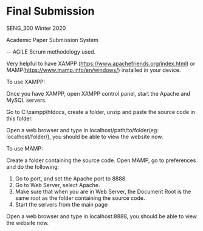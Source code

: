# Final Submission
SENG_300 Winter 2020

Academic Paper Submission System

-- AGILE Scrum methodology used.

Very helpful to have XAMPP (https://www.apachefriends.org/index.html) or MAMP(https://www.mamp.info/en/windows/) installed in your device. 

To use XAMPP:

Once you have XAMPP, open XAMPP control panel, start the Apache and MySQL servers.

Go to C:\xampp\htdocs, create a folder, unzip and paste the source code in this folder.

Open a web browser and type in localhost/path/to/folder(eg: localhost/folder/), you should be able to view the website now.

To use MAMP:

Create a folder containing the source code.
Open MAMP, go to preferences and do the following: 
1) Go to port, and set the Apache port to 8888.
2) Go to Web Server, select Apache.
3) Make sure that when you are in Web Server, the Document Root is the same root as the folder containing the source code.
4) Start the servers from the main page

Open a web browser and type in localhost:8888, you should be able to view the website now.
